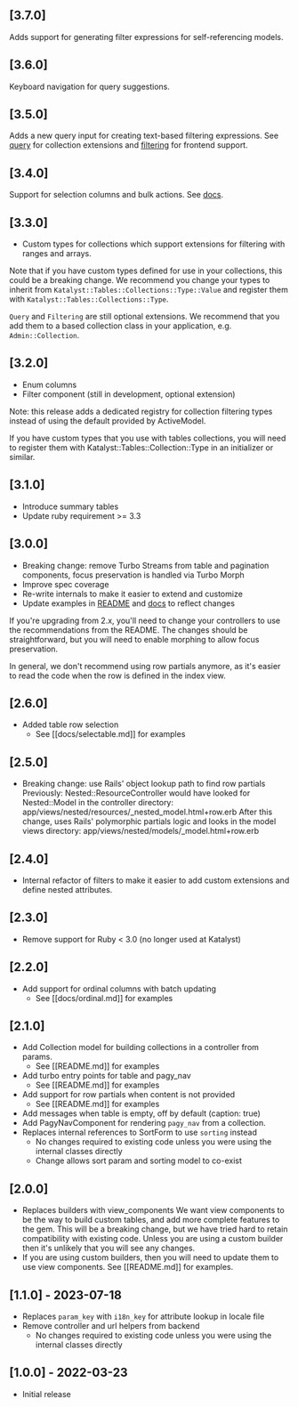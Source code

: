 ## [3.7.0]

Adds support for generating filter expressions for self-referencing models.

## [3.6.0]

Keyboard navigation for query suggestions.

## [3.5.0]

Adds a new query input for creating text-based filtering expressions.
See [query](docs/developers/collections/query.md) for collection extensions and
[filtering](docs/developers/frontend/filtering.md) for frontend support.

## [3.4.0]

Support for selection columns and bulk actions.
See [docs](docs/developers/frontend/bulk-actions.md).

## [3.3.0]
- Custom types for collections which support extensions for filtering with ranges and arrays.

Note that if you have custom types defined for use in your collections, this could be a breaking
change. We recommend you change your types to inherit from `Katalyst::Tables::Collections::Type::Value`
and register them with `Katalyst::Tables::Collections::Type`.

`Query` and `Filtering` are still optional extensions. We recommend that you add them to a
based collection class in your application, e.g. `Admin::Collection`.

## [3.2.0]
- Enum columns
- Filter component (still in development, optional extension)

Note: this release adds a dedicated registry for collection filtering types 
instead of using the default provided by ActiveModel.

If you have custom types that you use with tables collections,
you will need to register them with Katalyst::Tables::Collection::Type
in an initializer or similar.

## [3.1.0]
- Introduce summary tables
- Update ruby requirement >= 3.3

## [3.0.0]

- Breaking change: remove Turbo Streams from table and pagination components,
  focus preservation is handled via Turbo Morph
- Improve spec coverage
- Re-write internals to make it easier to extend and customize
- Update examples in [README](README.md) and [docs](/docs) to reflect changes

If you're upgrading from 2.x, you'll need to change your controllers to use
the recommendations from the README. The changes should be straightforward,
but you will need to enable morphing to allow focus preservation.

In general, we don't recommend using row partials anymore, as it's easier to
read the code when the row is defined in the index view.

## [2.6.0]

- Added table row selection
  - See [[docs/selectable.md]] for examples

## [2.5.0]

- Breaking change: use Rails' object lookup path to find row partials
  Previously: Nested::ResourceController would have looked for Nested::Model in
  the controller directory:
    app/views/nested/resources/_nested_model.html+row.erb
  After this change, uses Rails' polymorphic partials logic and looks in the
  model views directory:
    app/views/nested/models/_model.html+row.erb

## [2.4.0]

- Internal refactor of filters to make it easier to add custom extensions
  and define nested attributes.

## [2.3.0]

- Remove support for Ruby < 3.0 (no longer used at Katalyst)

## [2.2.0]

- Add support for ordinal columns with batch updating
  - See [[docs/ordinal.md]] for examples

## [2.1.0]

- Add Collection model for building collections in a controller from params.
  - See [[README.md]] for examples
- Add turbo entry points for table and pagy_nav
  - See [[README.md]] for examples
- Add support for row partials when content is not provided
  - See [[README.md]] for examples
- Add messages when table is empty, off by default (caption: true)
- Add PagyNavComponent for rendering `pagy_nav` from a collection.
- Replaces internal references to SortForm to use `sorting` instead
  - No changes required to existing code unless you were using the internal
    classes directly
  - Change allows sort param and sorting model to co-exist

## [2.0.0]

- Replaces builders with view_components 
  We want view components to be the way to build custom tables, and add more
  complete features to the gem. This will be a breaking change, but we have
  tried hard to retain compatibility with existing code. Unless you are using
  a custom builder then it's unlikely that you will see any changes.
- If you are using custom builders, then you will need to update them to use
  view components. See [[README.md]] for examples.

## [1.1.0] - 2023-07-18

- Replaces `param_key` with `i18n_key` for attribute lookup in locale file
- Remove controller and url helpers from backend
  - No changes required to existing code unless you were using the internal
    classes directly

## [1.0.0] - 2022-03-23

- Initial release
